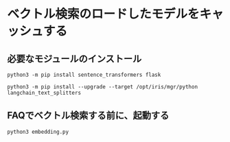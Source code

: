# ベクトル検索のロードしたモデルをキャッシュする
## 必要なモジュールのインストール
```
python3 -m pip install sentence_transformers flask
```
```
python3 -m pip install --upgrade --target /opt/iris/mgr/python langchain_text_splitters
```
## FAQでベクトル検索する前に、起動する
```
python3 embedding.py
```
